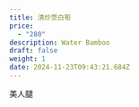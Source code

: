 ```yaml
---
title: 清炒茭白筍
price:
  - "280"
description: Water Bamboo
draft: false
weight: 1
date: 2024-11-23T09:43:21.684Z
---
```

美人腿